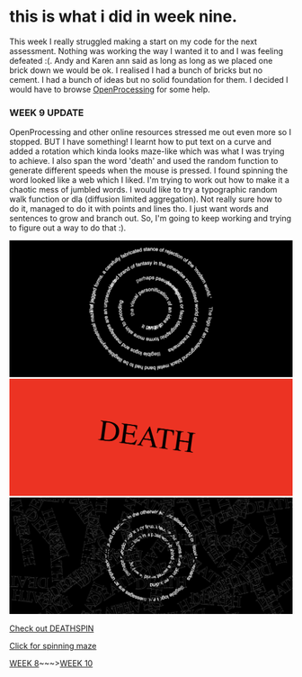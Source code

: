# this is what i did in week nine.
This week I really struggled making a start on my code for the next assessment. Nothing was working the way I wanted it to and I was feeling defeated :(. Andy and Karen ann said as long as long as we placed one brick down we would be ok. I realised I had a bunch of bricks but no cement. I had a bunch of ideas but no solid foundation for them. I decided I would have to browse [OpenProcessing](https://www.openprocessing.org/browse/#) for some help. 

### WEEK 9 UPDATE

OpenProcessing and other online resources stressed me out even more so I stopped. BUT I have something! I learnt how to put text on a curve and added a rotation which kinda looks maze-like which was what I was trying to achieve. I also span the word 'death' and used the random function to generate different speeds when the mouse is pressed. I found spinning the word looked like a web which I liked. I'm trying to work out how to make it a chaotic mess of jumbled words. I would like to try a typographic random walk function or dla (diffusion limited aggregation). Not really sure how to do it, managed to do it with points and lines tho. I just want words and sentences to grow and branch out. So, I'm going to keep working and trying to figure out a way to do that :).

![](spinningmaze.png)
![](deathrotate.png)
![](spinningmaze2.png)

[Check out DEATHSPIN](https://taylarogic.github.io/codeWords/09/DEATHSPIN)

[Click for spinning maze](https://taylarogic.github.io/codeWords/09/spinningmaze) 

[WEEK 8](https://taylarogic.github.io/codeWords/08/)~~~>[WEEK 10](https://taylarogic.github.io/codeWords/10/)
